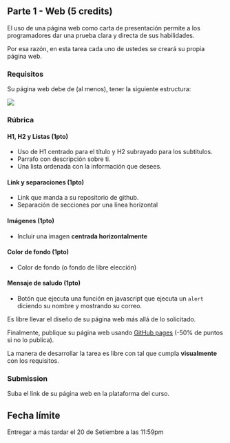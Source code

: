 ## Parte 1 - Web (5 credits)

El uso de una página web como carta de presentación permite a los programadores dar una prueba clara y directa de sus habilidades.

Por esa razón, en esta tarea cada uno de ustedes se creará su propia página web.

### Requisitos

Su página web debe de (al menos), tener la siguiente estructura:

![](./hw2.png)

### Rúbrica

#### H1, H2 y Listas (1pto)

- Uso de H1 centrado para el título y H2 subrayado para los subtitulos.
- Parrafo con descripción sobre ti.
- Una lista ordenada con la información que desees.

#### Link y separaciones (1pto)

- Link que manda a su repositorio de github.
- Separación de secciones por una línea horizontal

#### Imágenes (1pto)

- Incluir una imagen **centrada horizontalmente**

#### Color de fondo (1pto)

- Color de fondo (o fondo de libre elección)

#### Mensaje de saludo (1pto)

- Botón que ejecuta una función en javascript que ejecuta un `alert` diciendo su nombre y mostrando su correo.

Es libre llevar el diseño de su página web más allá de lo solicitado.

Finalmente, publique su página web usando [GitHub pages](./github_page_101.md) (-50% de puntos si no lo publica).

La manera de desarrollar la tarea es libre con tal que cumpla **visualmente** con los requisitos.

### Submission

Suba el link de su página web en la plataforma del curso.


## Fecha límite

Entregar a más tardar el 20 de Setiembre a las 11:59pm
